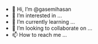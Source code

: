 - 👋 Hi, I’m @gasemihasan
- 👀 I’m interested in ...
- 🌱 I’m currently learning ...
- 💞️ I’m looking to collaborate on ...
- 📫 How to reach me ...

<!---
gasemihasan/gasemihasan is a ✨ special ✨ repository because its `README.md` (this file) appears on your GitHub profile.
You can click the Preview link to take a look at your changes.
--->
